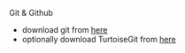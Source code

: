 Git & Github

* download git from [here](https://git-scm.com/download/win)
* optionally download TurtoiseGit from [here](https://git-scm.com/download/win)
